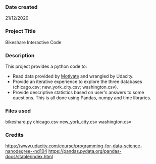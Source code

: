 ### Date created
21/12/2020

### Project Title
Bikeshare Interactive Code

### Description
This project provides a python code to:
  - Read data provided by [Motivate](https://www.motivateco.com/) and wrangled by Udacity.
  - Provide an iterative experience to explore the three databases (chicago.csv; new_york_city.csv; washington.csv).
  - Provide descriptive statistics based on user's answers to some questions.
This is all done using Pandas, numpy and time libraries.

### Files used
bikeshare.py
chicago.csv
new_york_city.csv
washington.csv

### Credits
https://www.udacity.com/course/programming-for-data-science-nanodegree--nd104
https://pandas.pydata.org/pandas-docs/stable/index.html
